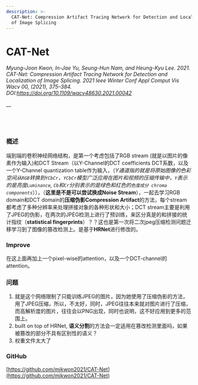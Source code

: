 ```yaml
---
description: >-
  CAT-Net: Compression Artifact Tracing Network for Detection and Localization
  of Image Splicing
---
```


# CAT-Net

_Myung-Joon Kwon, In-Jae Yu, Seung-Hun Nam, and Heung-Kyu Lee. 2021. CAT-Net: Compression Artifact Tracing Network for Detection and Localization of Image Splicing. 2021 Ieee Winter Conf Appl Comput Vis Wacv 00, (2021), 375–384. DOI:https://doi.org/10.1109/wacv48630.2021.00042_

__

<figure><img src="https://s2.loli.net/2022/04/25/Mevp5qExJPV13LS.gif" alt=""><figcaption></figcaption></figure>

<figure><img src="https://s2.loli.net/2022/04/25/u6AMmEOaKXybPx8.gif" alt=""><figcaption></figcaption></figure>

<figure><img src="https://s2.loli.net/2022/04/25/Ib7hrEdsgxDvuAn.gif" alt=""><figcaption></figcaption></figure>

<figure><img src="https://s2.loli.net/2022/04/25/eDU74OsVQS6Jmp8.gif" alt=""><figcaption></figcaption></figure>

### 概述

端到端的卷积神经网络结构，是第一个考虑包括了RGB stream (就是以图片的像素作为输入)和DCT Stream（以Y-Channel的DCT coefficients DCT系数，以及一个Y-Channel quantization table作为输入，（_Y通道指的就是将原始图像的色彩空间从`RGB`转换到`YCbCr`，`YCbCr`模型广泛应用在图片和视频的压缩传输中，`Y`表示的是亮度`Luminance`, `Cb`和`Cr`分别表示的是绿色和红色的`色度成分 chroma components`_）），（**这里是不是可以尝试换成Noise Stream**），一起去学习RGB domain和DCT domain的**压缩伪影Compression Artifact**的方法，每个stream都考虑了多种分辨率来处理拼接对象的各种形状和大小；DCT stream主要是利用了JPEG的伪影，在两次的JPEG检测上进行了预训练，来区分真是的和拼接的统计指纹（**statistical fingerprints**）？？这也是第一次将二次jpeg压缩检测问题迁移学习到了图像的篡改检测上。是基于**HRNet**进行修改的。

### **Improve**

在这上面再加上一个pixel-wise的attention，以及一个DCT-channel的attention。

### **问题**

1. 就是这个网络限制了只能训练JPEG的图片，因为她使用了压缩伪影的方法，用了JPEG压缩，所以，不太好，同时，JPEG往往本来就对图片进行了压缩，而高解析度的图片，往往会以PNG出现，同时也说明，这不好应用到更多的范围上。
2. built on top of HRNet, **语义分割**的方法会一定适用在篡改检测里面吗，如果被篡改的部分不具有区别性的语义？
3. 权重文件太大了

### GitHub

[https://github.com/mjkwon2021/CAT-Net](https://github.com/mjkwon2021/CAT-Net)
